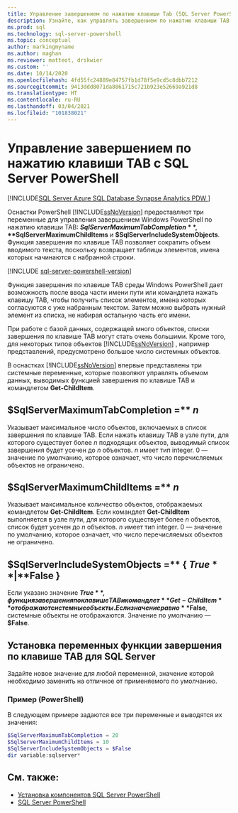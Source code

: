 ```yaml
---
title: Управление завершением по нажатию клавиши Tab (SQL Server PowerShell)
description: Узнайте, как управлять завершением по нажатию клавиши TAB в Windows PowerShell, правильно используя три переменные в модулях SQL Server PowerShell.
ms.prod: sql
ms.technology: sql-server-powershell
ms.topic: conceptual
author: markingmyname
ms.author: maghan
ms.reviewer: matteot, drskwier
ms.custom: ''
ms.date: 10/14/2020
ms.openlocfilehash: 4fd55fc24889e84757fb1d78f5e9cd5c8dbb7212
ms.sourcegitcommit: 9413ddd8071da8861715c721b923e52669a921d8
ms.translationtype: HT
ms.contentlocale: ru-RU
ms.lasthandoff: 03/04/2021
ms.locfileid: "101838021"
---
```

# <a name="manage-tab-completion-with-sql-server-powershell"></a>Управление завершением по нажатию клавиши TAB с SQL Server PowerShell

[!INCLUDE[SQL Server Azure SQL Database Synapse Analytics PDW ](../includes/applies-to-version/sql-asdb-asdbmi-asa-pdw.md)]

 Оснастки PowerShell [!INCLUDE[ssNoVersion](../includes/ssnoversion-md.md)] предоставляют три переменные для управления завершением Windows PowerShell по нажатию клавиши TAB: **$SqlServerMaximumTabCompletion**, **$SqlServerMaximumChildItems** и **$SqlServerIncludeSystemObjects**. Функция завершения по клавише TAB позволяет сократить объем вводимого текста, поскольку возвращает таблицы элементов, имена которых начинаются с набранной строки.  

[!INCLUDE [sql-server-powershell-version](../includes/sql-server-powershell-version.md)]

Функция завершения по клавише TAB среды Windows PowerShell дает возможность после ввода части имени пути или командлета нажать клавишу TAB, чтобы получить список элементов, имена которых согласуются с уже набранным текстом. Затем можно выбрать нужный элемент из списка, не набирая остальную часть его имени.  

При работе с базой данных, содержащей много объектов, списки завершения по клавише TAB могут стать очень большими. Кроме того, для некоторых типов объектов [!INCLUDE[ssNoVersion](../includes/ssnoversion-md.md)] , например представлений, предусмотрено большое число системных объектов.  

В оснастках [!INCLUDE[ssNoVersion](../includes/ssnoversion-md.md)] впервые представлены три системные переменные, которые позволяют управлять объемом данных, выводимых функцией завершения по клавише TAB и командлетом **Get-ChildItem**.

## <a name="sqlservermaximumtabcompletion--n"></a>$SqlServerMaximumTabCompletion =** *n*

Указывает максимальное число объектов, включаемых в список завершения по клавише TAB. Если нажать клавишу TAB в узле пути, для которого существует более *n* подходящих объектов, выводимый список завершения будет усечен до *n* объектов. *n* имеет тип integer. 0 — значение по умолчанию, которое означает, что число перечисляемых объектов не ограничено.  

## <a name="sqlservermaximumchilditems--n"></a>$SqlServerMaximumChildItems =** *n*

Указывает максимальное количество объектов, отображаемых командлетом **Get-ChildItem**. Если командлет **Get-ChildItem** выполняется в узле пути, для которого существует более *n* объектов, список будет усечен до *n* объектов. *n* имеет тип integer. 0 — значение по умолчанию, которое означает, что число перечисляемых объектов не ограничено.  

## <a name="sqlserverincludesystemobjects---true--false-"></a>$SqlServerIncludeSystemObjects =** { **$True** | **$False** }

Если указано значение **$True**, функция завершения по клавише TAB и командлет **Get-ChildItem** отображают системные объекты. Если значение равно **$False**, системные объекты не отображаются. Значение по умолчанию — **$False**.  

## <a name="set-the-sql-server-tab-completion-variables"></a>Установка переменных функции завершения по клавише TAB для SQL Server

Задайте новое значение для любой переменной, значение которой необходимо заменить на отличное от применяемого по умолчанию.  

### <a name="example-powershell"></a>Пример (PowerShell)

В следующем примере задаются все три переменные и выводятся их значения:  

```powershell
$SqlServerMaximumTabCompletion = 20  
$SqlServerMaximumChildItems = 10  
$SqlServerIncludeSystemObjects = $False  
dir variable:sqlserver*  
```

## <a name="see-also"></a>См. также:

- [Установка компонентов SQL Server PowerShell](download-sql-server-ps-module.md)
- [SQL Server PowerShell](sql-server-powershell.md)